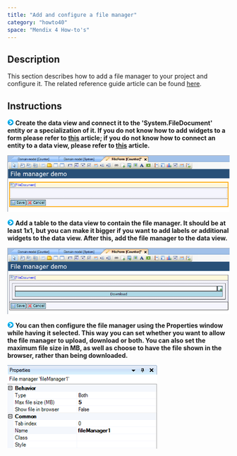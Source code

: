 ```yaml
---
title: "Add and configure a file manager"
category: "howto40"
space: "Mendix 4 How-to's"
---
```

## Description

This section describes how to add a file manager to your project and configure it. The related reference guide article can be found [here](https://world.mendix.com/pages/releaseview.action?pageId=9699403).

## Instructions

![](attachments/819203/917932.png) **Create the data view and connect it to the 'System.FileDocument' entity or a specialization of it. If you do not know how to add widgets to a form please refer to [this](add-a-widget-to-a-form) article; if you do not know how to connect an entity to a data view, please refer to [this](connect-an-entity-to-a-data-view) article.**

![](attachments/2621454/2752643.png)

![](attachments/819203/917932.png) **Add a table to the data view to contain the file manager. It should be at least 1x1, but you can make it bigger if you want to add labels or additional widgets to the data view. After this, add the file manager to the data view.**

![](attachments/2621454/2752644.png)

![](attachments/819203/917932.png) **You can then configure the file manager using the Properties window while having it selected. This way you can set whether you want to allow the file manager to upload, download or both. You can also set the maximum file size in MB, as well as choose to have the file shown in the browser, rather than being downloaded.**

![](attachments/2621454/2752645.png)

